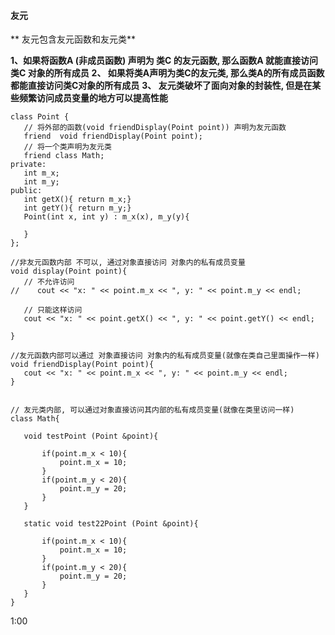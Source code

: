 #### 友元

** 友元包含友元函数和友元类**

 **1、如果将函数A (非成员函数) 声明为 类C 的友元函数, 那么函数A 就能直接访问 类C 对象的所有成员**
 **2、 如果将类A声明为类C的友元类, 那么类A的所有成员函数都能直接访问类C对象的所有成员**
 **3、 友元类破坏了面向对象的封装性, 但是在某些频繁访问成员变量的地方可以提高性能**
 
 ```
 class Point {
    // 将外部的函数(void friendDisplay(Point point)) 声明为友元函数
    friend  void friendDisplay(Point point);
    // 将一个类声明为友元类
    friend class Math;
private:
    int m_x;
    int m_y;
public:
    int getX(){ return m_x;}
    int getY(){ return m_y;}
    Point(int x, int y) : m_x(x), m_y(y){
        
    }
};

//非友元函数内部 不可以, 通过对象直接访问 对象内的私有成员变量
void display(Point point){
    // 不允许访问
//    cout << "x: " << point.m_x << ", y: " << point.m_y << endl;
    
    // 只能这样访问
    cout << "x: " << point.getX() << ", y: " << point.getY() << endl;
    
}

//友元函数内部可以通过 对象直接访问 对象内的私有成员变量(就像在类自己里面操作一样)
void friendDisplay(Point point){
    cout << "x: " << point.m_x << ", y: " << point.m_y << endl;
}


// 友元类内部, 可以通过对象直接访问其内部的私有成员变量(就像在类里访问一样)
class Math{
    
    void testPoint (Point &point){
        
        if(point.m_x < 10){
            point.m_x = 10;
        }
        if(point.m_y < 20){
            point.m_y = 20;
        }
    }
    
    static void test22Point (Point &point){
        
        if(point.m_x < 10){
            point.m_x = 10;
        }
        if(point.m_y < 20){
            point.m_y = 20;
        }
    }
}

```


1:00